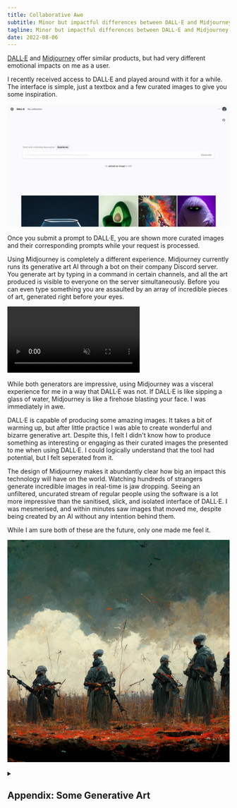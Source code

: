```yaml
---
title: Collaborative Awe
subtitle: Minor but impactful differences between DALL·E and Midjourney
tagline: Minor but impactful differences between DALL·E and Midjourney
date: 2022-08-06
---
```


[DALL·E](https://openai.com/dall-e-2/) and [Midjourney](https://www.midjourney.com/) offer similar products, but had very different emotional impacts on me as a user.

I recently received access to DALL·E and played around with it for a while. The interface is simple, just a textbox and a few curated images to give you some inspiration.

![](./dall-e.png)

Once you submit a prompt to DALL·E, you are shown more curated images and their corresponding prompts while your request is processed.

Using Midjourney is completely a different experience. Midjourney currently runs its generative art AI through a bot on their company Discord server. You generate art by typing in a command in certain channels, and all the art produced is visible to everyone on the server simultaneously. Before you can even type something you are assaulted by an array of incredible pieces of art, generated right before your eyes.

<video autoplay loop muted>
   <source src="./firehose.webm" type="video/webm">
</video>

While both generators are impressive, using Midjourney was a visceral experience for me in a way that DALL·E was not. If DALL·E is like sipping a glass of water, Midjourney is like a firehose blasting your face. I was immediately in awe.

DALL·E is capable of producing some amazing images. It takes a bit of warming up, but after little practice I was able to create wonderful and bizarre generative art. Despite this, I felt I didn't know how to produce something as interesting or engaging as their curated images the presented to me when using DALL·E. I could logically understand that the tool had potential, but I felt seperated from it.

The design of Midjourney makes it abundantly clear how big an impact this technology will have on the world. Watching hundreds of strangers generate incredible images in real-time is jaw dropping. Seeing an unfiltered, uncurated stream of regular people using the software is a lot more impressive than the sanitised, slick, and isolated interface of DALL·E. I was mesmerised, and within minutes saw images that moved me, despite being created by an AI without any intention behind them.

While I am sure both of these are the future, only one made me feel it.

![](./soldiers.png)

<details markdown="1">

<summary markdown="block">

## Appendix: Some Generative Art

</summary>

Some images I generated with DALL·E:

![](./lemur-pears.png)

![](./cyberpunk-toadstool-explodes.png)

![](./gemstone-horse.png)

![](./toilet-wizard.png)

Some images I generated or watched others generate with Midjourney:

![](./black-hole.png)

![](./canaries.png)

![](./frogs.png)

![](./helheim.png)

![](./human_virus.png)

![](./neonrain.png)

![](./vendy.png)

</details>
